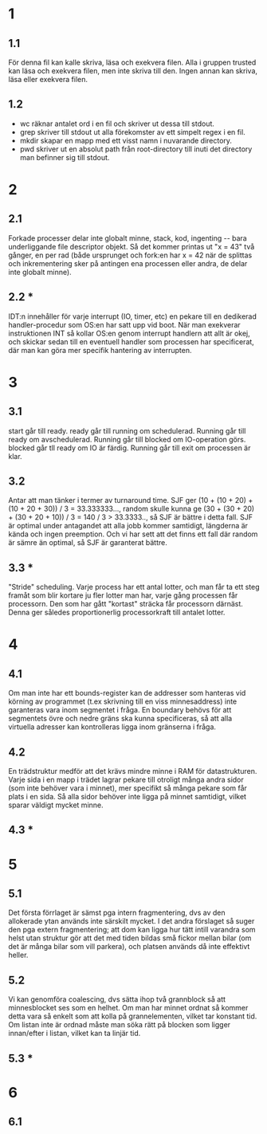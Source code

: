 # 1
## 1.1
För denna fil kan kalle skriva, läsa och exekvera filen. Alla i gruppen trusted kan läsa och exekvera filen, men inte skriva till den. Ingen annan kan skriva, läsa eller exekvera filen.

## 1.2
* wc räknar antalet ord i en fil och skriver ut dessa till stdout.
* grep skriver till stdout ut alla förekomster av ett simpelt regex i en fil.
* mkdir skapar en mapp med ett visst namn i nuvarande directory.
* pwd skriver ut en absolut path från root-directory till inuti det directory man befinner sig till stdout.

# 2
## 2.1
Forkade processer delar inte globalt minne, stack, kod, ingenting -- bara underliggande file descriptor objekt. Så det kommer 
printas ut "x = 43" två gånger, en per rad (både ursprunget och fork:en har x = 42 när de splittas och inkrementering sker på antingen ena processen eller andra, de delar inte globalt minne).

## 2.2 *
IDT:n innehåller för varje interrupt (IO, timer, etc) en pekare till en dedikerad handler-procedur som OS:en har satt upp vid boot. När man exekverar instruktionen INT så kollar OS:en genom interrupt handlern att allt är okej, och skickar sedan till en eventuell handler som processen har specificerat, där man kan göra mer specifik hantering av interrupten.

# 3
## 3.1
start går till ready. ready går till running om schedulerad. Running går till ready om avschedulerad. Running går till blocked om IO-operation görs. blocked går tll ready om IO är färdig. Running går till exit om processen är klar.

## 3.2
Antar att man tänker i termer av turnaround time. SJF ger (10 + (10 + 20) + (10 + 20 + 30)) / 3 = 33.333333..., random skulle kunna ge 
(30 + (30 + 20) + (30 + 20 + 10)) / 3 = 140 / 3 > 33.3333.., så SJF är bättre i detta fall. SJF är optimal under antagandet att alla jobb kommer samtidigt, längderna är kända och ingen preemption. Och vi har sett att det finns ett fall där random är sämre än optimal, så SJF är garanterat bättre.

## 3.3 *
"Stride" scheduling. Varje process har ett antal lotter, och man får ta ett steg framåt som blir kortare ju fler lotter man har, varje gång processen får processorn. Den som har gått "kortast" sträcka får processorn därnäst. Denna ger således proportionerlig processorkraft till antalet lotter.

# 4
## 4.1
Om man inte har ett bounds-register kan de addresser som hanteras vid körning av programmet (t.ex skrivning till en viss minnesaddress) inte garanteras vara inom segmentet i fråga. En boundary behövs för att segmentets övre och nedre gräns ska kunna specificeras, så att alla virtuella adresser kan kontrolleras ligga inom gränserna i fråga.

## 4.2
En trädstruktur medför att det krävs mindre minne i RAM för datastrukturen. Varje sida i en mapp i trädet lagrar pekare till otroligt många andra sidor (som inte behöver vara i minnet), mer specifikt så många pekare som får plats i en sida. Så alla sidor behöver inte ligga på minnet samtidigt, vilket sparar väldigt mycket minne.

## 4.3 *

# 5
## 5.1
Det första förrlaget är sämst pga intern fragmentering, dvs av den allokerade ytan används inte särskilt mycket. I det andra förslaget så suger den pga extern fragmentering; att dom kan ligga hur tätt intill varandra som helst utan struktur gör att det med tiden bildas små fickor mellan bilar (om det är många bilar som vill parkera), och platsen används då inte effektivt heller. 

## 5.2
Vi kan genomföra coalescing, dvs sätta ihop två grannblock så att minnesblocket ses som en helhet. Om man har minnet ordnat så kommer detta vara så enkelt som att kolla på grannelementen, vilket tar konstant tid. Om listan inte är ordnad måste man söka rätt på blocken som ligger innan/efter i listan, vilket kan ta linjär tid.

## 5.3 *

# 6
## 6.1

